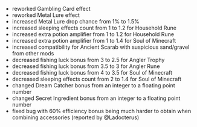 - reworked Gambling Card effect
- reworked Metal Lure effect
- increased Metal Lure drop chance from 1% to 1.5%
- increased sleeping effects count from 1 to 1.2 for Household Rune
- increased extra potion amplifier from 1 to 1.2 for Household Rune
- increased extra potion amplifier from 1 to 1.4 for Soul of Minecraft
- increased compatibility for Ancient Scarab with suspicious sand/gravel from other mods
- decreased fishing luck bonus from 3 to 2.5 for Angler Trophy
- decreased fishing luck bonus from 3.5 to 3 for Angler Rune
- decreased fishing luck bonus from 4 to 3.5 for Soul of Minecraft
- decreased sleeping effects count from 2 to 1.4 for Soul of Minecraft
- changed Dream Catcher bonus from an integer to a floating point number
- changed Secret Ingredient bonus from an integer to a floating point number
- fixed bug with 60% efficiency bonus being much harder to obtain when combining accessories (reported by @Ladocterus)